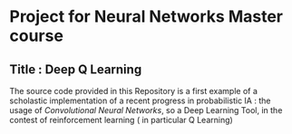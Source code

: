 # Project for Neural Networks Master course
## Title : **Deep Q Learning**

The source code provided in this Repository is a first example of a scholastic implementation
of a recent progress in probabilistic IA : the usage of *Convolutional Neural Networks*, so a
Deep Learning Tool, in the contest of reinforcement learning ( in particular Q Learning)
